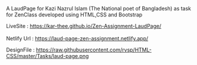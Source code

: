 A LaudPage for Kazi Nazrul Islam (The National poet of Bangladesh) as task for ZenClass developed using HTML,CSS and Bootstrap

LiveSite : https://kar-thee.github.io/Zen-Assignment-LaudPage/ <br><br>
Netlify Url : https://laud-page-zen-assignment.netlify.app/

DesignFile : https://raw.githubusercontent.com/rvsp/HTML-CSS/master/Tasks/laud-page.png
